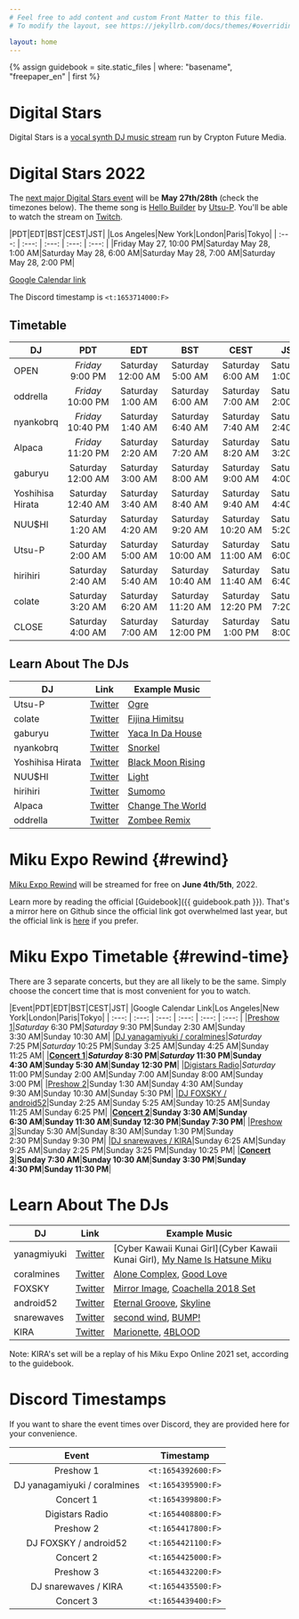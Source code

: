 ```yaml
---
# Feel free to add content and custom Front Matter to this file.
# To modify the layout, see https://jekyllrb.com/docs/themes/#overriding-theme-defaults

layout: home
---
```


{% assign guidebook = site.static_files | where: "basename", "freepaper_en" | first %}

# Digital Stars

Digital Stars is a [vocal synth DJ music
stream](https://digitalstars.club/) run by Crypton Future
Media.

# Digital Stars 2022

The [next major Digital Stars
event](https://digitalstars.club/hmds22/index.html) will be **May 27th/28th**
(check the timezones below). The theme song is [Hello Builder](https://youtu.be/I6saPR3I07M) by
[Utsu-P](https://msis.jimdofree.com/). You'll be able to watch the stream
on [Twitch](https://www.twitch.tv/cfm_official).

|PDT|EDT|BST|CEST|JST|
|Los Angeles|New York|London|Paris|Tokyo|
| :---: | :---: | :---: | :---: | :---: |
|Friday May&nbsp;27, 10:00&nbsp;PM|Saturday May&nbsp;28, 1:00&nbsp;AM|Saturday May&nbsp;28, 6:00&nbsp;AM|Saturday May&nbsp;28, 7:00&nbsp;AM|Saturday May&nbsp;28, 2:00&nbsp;PM|

[Google Calendar link](https://calendar.google.com/calendar/u/0/r/eventedit?text=Digital%20Stars%202022&dates=20220528T050000Z/20220528T110000Z&ctz=Asia%2FTokyo)

The Discord timestamp is <code><t:1653714000:F></code>

## Timetable

|DJ|PDT|EDT|BST|CEST|JST|
|---| :---: | :---: | :---: | :---: | :---: |
|OPEN|_Friday_ 9:00&nbsp;PM|Saturday 12:00&nbsp;AM|Saturday 5:00&nbsp;AM|Saturday 6:00&nbsp;AM|Saturday 1:00&nbsp;PM|
|oddrella|_Friday_ 10:00&nbsp;PM|Saturday 1:00&nbsp;AM|Saturday 6:00&nbsp;AM|Saturday 7:00&nbsp;AM|Saturday 2:00&nbsp;PM|
|nyankobrq|_Friday_ 10:40&nbsp;PM|Saturday 1:40&nbsp;AM|Saturday 6:40&nbsp;AM|Saturday 7:40&nbsp;AM|Saturday 2:40&nbsp;PM|
|Alpaca|_Friday_ 11:20&nbsp;PM|Saturday 2:20&nbsp;AM|Saturday 7:20&nbsp;AM|Saturday 8:20&nbsp;AM|Saturday 3:20&nbsp;PM|
|gaburyu|Saturday 12:00&nbsp;AM|Saturday 3:00&nbsp;AM|Saturday 8:00&nbsp;AM|Saturday 9:00&nbsp;AM|Saturday 4:00&nbsp;PM|
|Yoshihisa Hirata|Saturday 12:40&nbsp;AM|Saturday 3:40&nbsp;AM|Saturday 8:40&nbsp;AM|Saturday 9:40&nbsp;AM|Saturday 4:40&nbsp;PM|
|NUU$HI|Saturday 1:20&nbsp;AM|Saturday 4:20&nbsp;AM|Saturday 9:20&nbsp;AM|Saturday 10:20&nbsp;AM|Saturday 5:20&nbsp;PM|
|Utsu-P|Saturday 2:00&nbsp;AM|Saturday 5:00&nbsp;AM|Saturday 10:00&nbsp;AM|Saturday 11:00&nbsp;AM|Saturday 6:00&nbsp;PM|
|hirihiri|Saturday 2:40&nbsp;AM|Saturday 5:40&nbsp;AM|Saturday 10:40&nbsp;AM|Saturday 11:40&nbsp;AM|Saturday 6:40&nbsp;PM|
|colate|Saturday 3:20&nbsp;AM|Saturday 6:20&nbsp;AM|Saturday 11:20&nbsp;AM|Saturday 12:20&nbsp;PM|Saturday 7:20&nbsp;PM|
|CLOSE|Saturday 4:00&nbsp;AM|Saturday 7:00&nbsp;AM|Saturday 12:00&nbsp;PM|Saturday 1:00&nbsp;PM|Saturday 8:00&nbsp;PM|


## Learn About The DJs

|DJ|Link|Example Music|
|---|---|---|
|Utsu-P|[Twitter](https://twitter.com/asshole_wii)|[Ogre](https://www.youtube.com/watch?v=N9-M-avUjO8)|
|colate|[Twitter](https://twitter.com/colate_dochibi)|[Fijina Himitsu](https://onprismrecords.bandcamp.com/track/--52)
|gaburyu|[Twitter](https://twitter.com/gabustep)|[Yaca In Da House](https://www.youtube.com/watch?v=sAdXixuyqr4)|
|nyankobrq|[Twitter](https://twitter.com/nyankobrq)|[Snorkel](https://soundcloud.com/nyankobrq/nyankobrq-snorkel?utm_source=clipboard&utm_medium=text&utm_campaign=social_sharing)|
|Yoshihisa Hirata|[Twitter](https://twitter.com/yoshihisahirata)|[Black Moon Rising](https://youtu.be/meLI9PmiGik)|
|NUU$HI|[Twitter](https://twitter.com/IamNuushi)|[Light](https://soundcloud.com/iamnuushi/light-released-from-nextlight?utm_source=clipboard&utm_medium=text&utm_campaign=social_sharing)|
|hirihiri|[Twitter](https://twitter.com/hirihiri)|[Sumomo](https://youtu.be/y1HSXEa7BA8)|
|Alpaca|[Twitter](https://twitter.com/Alpaca_1122)|[Change The World](https://soundcloud.com/alpaca1122/change-the-world-alpaca-feat?utm_source=clipboard&utm_medium=text&utm_campaign=social_sharing)|
|oddrella|[Twitter](https://twitter.com/oddrella)|[Zombee Remix](https://youtu.be/ZK9JeFpCJa8?t=413)|

# Miku Expo Rewind {#rewind}

[Miku Expo Rewind](https://mikuexpo.com/rewind2022/index_en.html) will be
streamed for free on **June 4th/5th**, 2022.

Learn more by reading the official [Guidebook]({{ guidebook.path }}). That's a
mirror here on Github since the official link got overwhelmed last year, but the
official link is [here](https://mikuexpo.com/rewind2022/images/freepaper_en.pdf)
if you prefer.

# Miku Expo Timetable {#rewind-time}

There are 3 separate concerts, but they are all likely to be the same. Simply
choose the concert time that is most convenient for you to watch.

|Event|PDT|EDT|BST|CEST|JST|
|Google Calendar Link|Los Angeles|New York|London|Paris|Tokyo|
| :---: | :---: | :---: | :---: | :---: | :---: |
|[Preshow 1](https://calendar.google.com/calendar/u/0/r/eventedit?text=Miku%20Expo%20Preshow%201&dates=20220605T013000Z/20220605T022500Z&ctz=Asia%2FTokyo)|_Saturday_ 6:30&nbsp;PM|_Saturday_ 9:30&nbsp;PM|Sunday 2:30&nbsp;AM|Sunday 3:30&nbsp;AM|Sunday 10:30&nbsp;AM|
|[DJ yanagamiyuki / coralmines](https://calendar.google.com/calendar/u/0/r/eventedit?text=Miku%20Expo%20Rewind%20Digistars%20yanagamiyuki%20/%20coralmines&dates=20220605T022500Z/20220605T032500Z&ctz=Asia%2FTokyo)|_Saturday_ 7:25&nbsp;PM|_Saturday_ 10:25&nbsp;PM|Sunday 3:25&nbsp;AM|Sunday 4:25&nbsp;AM|Sunday 11:25&nbsp;AM|
|**[Concert 1](https://calendar.google.com/calendar/u/0/r/eventedit?text=Miku%20Expo%20Rewind%20Concert%201&dates=20220605T033000Z/20220605T050000Z&ctz=Asia%2FTokyo)**|**_Saturday_ 8:30&nbsp;PM**|**_Saturday_ 11:30&nbsp;PM**|**Sunday 4:30&nbsp;AM**|**Sunday 5:30&nbsp;AM**|**Sunday 12:30&nbsp;PM**|
|[Digistars Radio](https://calendar.google.com/calendar/u/0/r/eventedit?text=Miku%20Expo%20Rewind%20Digistars%20Radio&dates=20220605T060000Z/20220605T070000Z&ctz=Asia%2FTokyo)|_Saturday_ 11:00&nbsp;PM|Sunday 2:00&nbsp;AM|Sunday 7:00&nbsp;AM|Sunday 8:00&nbsp;AM|Sunday 3:00&nbsp;PM|
|[Preshow 2](https://calendar.google.com/calendar/u/0/r/eventedit?text=Miku%20Expo%20Rewind%20Preshow%202&dates=20220605T083000Z/20220605T092500Z&ctz=Asia%2FTokyo)|Sunday 1:30&nbsp;AM|Sunday 4:30&nbsp;AM|Sunday 9:30&nbsp;AM|Sunday 10:30&nbsp;AM|Sunday 5:30&nbsp;PM|
|[DJ FOXSKY / android52](https://calendar.google.com/calendar/u/0/r/eventedit?text=Miku%20Expo%20Rewind%20Digistars%20FOXSKY%20/%20android52&dates=20220605T092500Z/20220605T102500Z&ctz=Asia%2FTokyo)|Sunday 2:25&nbsp;AM|Sunday 5:25&nbsp;AM|Sunday 10:25&nbsp;AM|Sunday 11:25&nbsp;AM|Sunday 6:25&nbsp;PM|
|**[Concert 2](https://calendar.google.com/calendar/u/0/r/eventedit?text=Miku%20Expo%20Rewind%20Concert%202&dates=20220605T103000Z/20220605T120000Z&ctz=Asia%2FTokyo)**|**Sunday 3:30&nbsp;AM**|**Sunday 6:30&nbsp;AM**|**Sunday 11:30&nbsp;AM**|**Sunday 12:30&nbsp;PM**|**Sunday 7:30&nbsp;PM**|
|[Preshow 3](https://calendar.google.com/calendar/u/0/r/eventedit?text=Miku%20Expo%20Rewind%20Preshow%203&dates=20220605T123000Z/20220605T132500Z&ctz=Asia%2FTokyo)|Sunday 5:30&nbsp;AM|Sunday 8:30&nbsp;AM|Sunday 1:30&nbsp;PM|Sunday 2:30&nbsp;PM|Sunday 9:30&nbsp;PM|
|[DJ snarewaves / KIRA](https://calendar.google.com/calendar/u/0/r/eventedit?text=Miku%20Expo%20Rewind%20Digistars%20snarewaves%20/%20KIRA&dates=20220605T132500Z/20220605T142500Z&ctz=Asia%2FTokyo)|Sunday 6:25&nbsp;AM|Sunday 9:25&nbsp;AM|Sunday 2:25&nbsp;PM|Sunday 3:25&nbsp;PM|Sunday 10:25&nbsp;PM|
|**[Concert 3](https://calendar.google.com/calendar/u/0/r/eventedit?text=Miku%20Expo%20Rewind%20Concert%203&dates=20220605T143000Z/20220605T160000Z&ctz=Asia%2FTokyo)**|**Sunday 7:30&nbsp;AM**|**Sunday 10:30&nbsp;AM**|**Sunday 3:30&nbsp;PM**|**Sunday 4:30&nbsp;PM**|**Sunday 11:30&nbsp;PM**|

# Learn About The DJs

|DJ|Link|Example Music|
|---|---|---|
|yanagmiyuki|[Twitter](https://twitter.com/yanagamiyuki)|[Cyber Kawaii Kunai Girl](Cyber Kawaii Kunai Girl), [My Name Is Hatsune Miku](https://youtu.be/1hj3BDehQGc)|
|coralmines|[Twitter](https://twitter.com/coral422)|[Alone Complex](https://soundcloud.com/coral422/alone-complex?utm_source=clipboard&utm_medium=text&utm_campaign=social_sharing), [Good Love](https://soundcloud.com/coral422/good-love?utm_source=clipboard&utm_medium=text&utm_campaign=social_sharing)|
|FOXSKY|[Twitter](https://twitter.com/MrFoxsky)|[Mirror Image](https://soundcloud.com/foxsky/mirror-image?utm_source=clipboard&utm_medium=text&utm_campaign=social_sharing), [Coachella 2018 Set](https://soundcloud.com/foxsky/coalchella?utm_source=clipboard&utm_medium=text&utm_campaign=social_sharing)|
|android52|[Twitter](https://twitter.com/_android52)|[Eternal Groove](https://open.spotify.com/track/43ENOabUecCUlWWq7PpOcF?si=a31502e21c01405c), [Skyline](https://open.spotify.com/track/4XpaG5fmUlTu4wXzPkor6z?si=9d62a44920534a4b)|
|snarewaves|[Twitter](https://twitter.com/snarewaves)|[second wind](https://soundcloud.com/snarewaves/second-wind?utm_source=clipboard&utm_medium=text&utm_campaign=social_sharing), [BUMP!](https://soundcloud.com/snarewaves/bump?utm_source=clipboard&utm_medium=text&utm_campaign=social_sharing)|
|KIRA|[Twitter](https://twitter.com/kira_prod)|[Marionette](https://youtu.be/Ug4UuErlJ0A), [4BLOOD](https://youtu.be/5AbN7J2Ysyw)|

Note: KIRA's set will be a replay of his Miku Expo Online 2021 set, according to the guidebook.

# Discord Timestamps

If you want to share the event times over Discord, they are provided here for your convenience.

|Event|Timestamp|
|:---:|:---:|
|Preshow 1|<code><t:1654392600:F></code>|
|DJ yanagamiyuki / coralmines|<code><t:1654395900:F></code>|
|Concert 1|<code><t:1654399800:F></code>|
|Digistars Radio|<code><t:1654408800:F></code>|
|Preshow 2|<code><t:1654417800:F></code>|
|DJ FOXSKY / android52|<code><t:1654421100:F></code>|
|Concert 2|<code><t:1654425000:F></code>|
|Preshow 3|<code><t:1654432200:F></code>|
|DJ snarewaves / KIRA|<code><t:1654435500:F></code>|
|Concert 3|<code><t:1654439400:F></code>|
